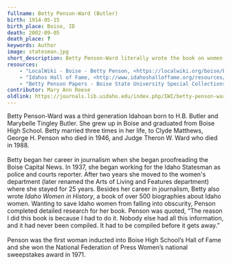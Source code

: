 ```yaml
---
fullname: Betty Penson-Ward (Butler)
birth: 1914-05-15
birth_place: Boise, ID
death: 2002-09-05
death_place: ?
keywords: Author
image: statesman.jpg
short_description: Betty Penson-Ward literally wrote the book on women in Idaho, (<em>Idaho Women in History</em>, 1991). Betty worked for the Idaho Statesman for 37 years and often supported the women's movement with her featured column. She was also the first woman president of the Idaho Press Club, the first woman inducted into the Boise High School's Hall of Fame, and received many accolades for her writing including being honoured in 1971 by the National Federation of Press Women.
resources: 
    - "LocalWiki - Boise - Betty Penson, <https://localwiki.org/boise/Betty_Penson>"
    - "Idahos Hall of Fame, <http://www.idahoshalloffame.org/resources/betty-penson-ward.pdf>"
    - "Betty Penson Papers - Boise State University Special Collections and Archives, <http://nwda.orbiscascade.org/ark:/80444/xv21926>"
contributor: Mary Ann Reese
oldlink: https://journals.lib.uidaho.edu/index.php/IWI/betty-penson-ward
---
```


Betty Penson-Ward was a third generation Idahoan born to H.B. Butler and Marybelle Tingley Butler. She grew up in Boise and graduated from Boise High School. Betty married three times in her life, to Clyde Matthews, George H. Penson who died in 1946, and Judge Theron W. Ward who died in 1988. <br><br> Betty began her career in journalism when she began proofreading the Boise Capital News. In 1937, she began working for the Idaho Statesman as police and courts reporter. After two years she moved to the women's department (later renamed the Arts of Living and Features department) where she stayed for 25 years. Besides her career in journalism, Betty also wrote <em>Idaho Women in History</em>, a book of over 500 biographies about Idaho women. Wanting to save Idaho women from falling into obscurity, Penson completed detailed research for her book. Penson was quoted, “The reason I did this book is because I had to do it. Nobody else had all this information, and it had never been compiled. It had to be compiled before it gets away.” <br><br> Penson was the first woman inducted into Boise High School’s Hall of Fame and she won the National Federation of Press Women’s national sweepstakes award in 1971.
